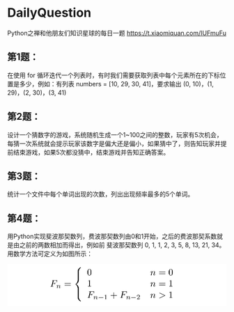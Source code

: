 # DailyQuestion
Python之禅和他朋友们知识星球的每日一题  https://t.xiaomiquan.com/IUFmuFu


## 第1题：

在使用 for 循环迭代一个列表时，有时我们需要获取列表中每个元素所在的下标位置是多少，例如：有列表 numbers = [10, 29, 30, 41]，要求输出 (0, 10)，(1, 29)，(2, 30)，(3, 41)

## 第2题：

设计一个猜数字的游戏，系统随机生成一个1~100之间的整数，玩家有5次机会，每猜一次系统就会提示玩家该数字是偏大还是偏小，如果猜中了，则告知玩家并提前结束游戏，如果5次都没猜中，结束游戏并告知正确答案。

## 第3题：
统计一个文件中每个单词出现的次数，列出出现频率最多的5个单词。


## 第4题：

用Python实现斐波那契数列，费波那契数列由0和1开始，之后的费波那契系数就是由之前的两数相加而得出，例如前 斐波那契数列 0, 1, 1, 2, 3, 5, 8, 13, 21, 34。用数学方法可定义为如图所示：

![fib](./images/fn.png)


